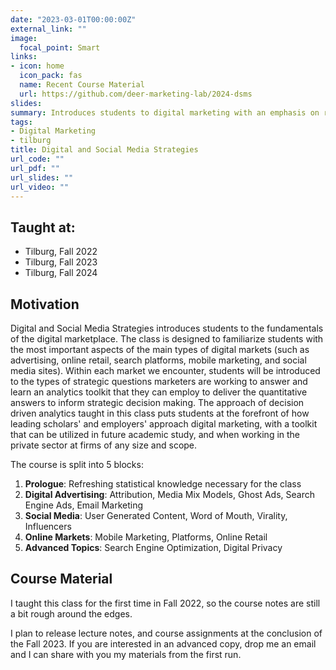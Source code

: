 ```yaml
---
date: "2023-03-01T00:00:00Z"
external_link: ""
image:
  focal_point: Smart
links:
- icon: home
  icon_pack: fas
  name: Recent Course Material
  url: https://github.com/deer-marketing-lab/2024-dsms
slides:
summary: Introduces students to digital marketing with an emphasis on recent academic research in quantitative marketing and field experiments. Targeted at undergraduate students.
tags:
- Digital Marketing
- tilburg
title: Digital and Social Media Strategies
url_code: ""
url_pdf: ""
url_slides: ""
url_video: ""
---
```


## Taught at:

- Tilburg, Fall 2022
- Tilburg, Fall 2023
- Tilburg, Fall 2024

## Motivation

Digital and Social Media Strategies introduces students to the fundamentals of the digital marketplace. 
The class is designed to familiarize students with the most important aspects of
the main types of digital markets (such as advertising, online retail, search platforms, mobile marketing, and social media sites). 
Within each market we encounter, students will be introduced to the types of strategic questions marketers are working to answer and learn an analytics toolkit that they can employ to deliver the quantitative answers to inform strategic decision making.
The approach of decision driven analytics taught in this class puts students at the forefront of how leading scholars' and employers' approach digital marketing, with a toolkit that can be utilized in future academic study, and when working in the private sector at firms of any size and scope.

The course is split into 5 blocks:

1. **Prologue**: Refreshing statistical knowledge necessary for the class 
2. **Digital Advertising**: Attribution, Media Mix Models, Ghost Ads, Search Engine Ads, Email Marketing
3. **Social Media**: User Generated Content, Word of Mouth, Virality, Influencers
4. **Online Markets**: Mobile Marketing, Platforms, Online Retail
5. **Advanced Topics**: Search Engine Optimization, Digital Privacy

## Course Material

I taught this class for the first time in Fall 2022, so the course notes are still a bit rough around the edges.

I plan to release lecture notes, and course assignments at the conclusion of the Fall 2023. If you are interested in an advanced copy, drop me an email and I can share with you my materials from the first run.